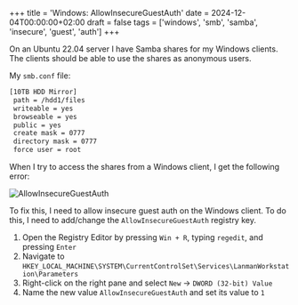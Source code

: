 +++
title = 'Windows: AllowInsecureGuestAuth'
date = 2024-12-04T00:00:00+02:00
draft = false
tags = ['windows', 'smb', 'samba', 'insecure', 'guest', 'auth']
+++

On an Ubuntu 22.04 server I have Samba shares for my Windows clients. The clients should be able to use the shares as anonymous users.

My `smb.conf` file:

```bash
[10TB HDD Mirror]
 path = /hdd1/files
 writeable = yes
 browseable = yes
 public = yes
 create mask = 0777
 directory mask = 0777
 force user = root
```

When I try to access the shares from a Windows client, I get the following error:

![AllowInsecureGuestAuth](/images/allowinsecureguestauth.png)

To fix this, I need to allow insecure guest auth on the Windows client. To do this, I need to add/change the `AllowInsecureGuestAuth` registry key.

1. Open the Registry Editor by pressing `Win + R`, typing `regedit`, and pressing `Enter`
2. Navigate to `HKEY_LOCAL_MACHINE\SYSTEM\CurrentControlSet\Services\LanmanWorkstation\Parameters`
3. Right-click on the right pane and select `New` &#8594; `DWORD (32-bit) Value`
4. Name the new value `AllowInsecureGuestAuth` and set its value to `1`
